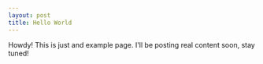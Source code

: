 ```yaml
---
layout: post
title: Hello World
---
```


<div class="message">
  Howdy! This is just and example page. I'll be posting real content soon, stay tuned!
</div>
